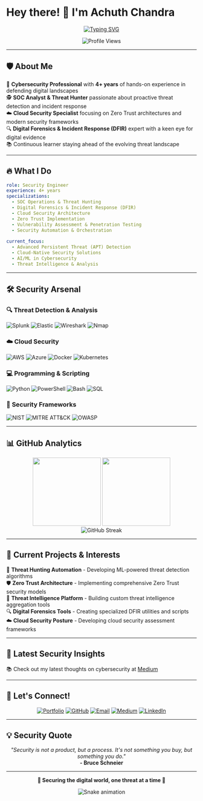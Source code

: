 # Hey there! 👋 I'm Achuth Chandra

<div align="center">

[![Typing SVG](https://readme-typing-svg.demolab.com?font=Fira+Code&pause=1000&width=435&lines=Security+Engineer;SOC+Analyst+%7C+Threat+Hunter+%7C+DFIR;Cloud+Security+%7C+Zero+Trust)](https://git.io/typing-svg)

![Profile Views](https://komarev.com/ghpvc/?username=Achuth07&color=brightgreen&style=flat-square&label=Profile+Views)

</div>

---

## 🛡️ About Me

🔐 **Cybersecurity Professional** with **4+ years** of hands-on experience in defending digital landscapes  
🕵️ **SOC Analyst & Threat Hunter** passionate about proactive threat detection and incident response  
☁️ **Cloud Security Specialist** focusing on Zero Trust architectures and modern security frameworks  
🔍 **Digital Forensics & Incident Response (DFIR)** expert with a keen eye for digital evidence  
📚 Continuous learner staying ahead of the evolving threat landscape  

---

## 🔥 What I Do

```yaml
role: Security Engineer
experience: 4+ years
specializations:
  - SOC Operations & Threat Hunting
  - Digital Forensics & Incident Response (DFIR)
  - Cloud Security Architecture
  - Zero Trust Implementation
  - Vulnerability Assessment & Penetration Testing
  - Security Automation & Orchestration
  
current_focus:
  - Advanced Persistent Threat (APT) Detection
  - Cloud-Native Security Solutions
  - AI/ML in Cybersecurity
  - Threat Intelligence & Analysis
```

---

## 🛠️ Security Arsenal

### 🔍 **Threat Detection & Analysis**
![Splunk](https://img.shields.io/badge/Splunk-000000?style=for-the-badge&logo=splunk&logoColor=white)
![Elastic](https://img.shields.io/badge/Elastic-005571?style=for-the-badge&logo=elastic&logoColor=white)
![Wireshark](https://img.shields.io/badge/Wireshark-1679A7?style=for-the-badge&logo=wireshark&logoColor=white)
![Nmap](https://img.shields.io/badge/Nmap-4682B4?style=for-the-badge&logo=nmap&logoColor=white)

### ☁️ **Cloud Security**
![AWS](https://img.shields.io/badge/AWS-FF9900?style=for-the-badge&logo=amazonaws&logoColor=white)
![Azure](https://img.shields.io/badge/Microsoft_Azure-0089D0?style=for-the-badge&logo=microsoft-azure&logoColor=white)
![Docker](https://img.shields.io/badge/Docker-2496ED?style=for-the-badge&logo=docker&logoColor=white)
![Kubernetes](https://img.shields.io/badge/Kubernetes-326CE5?style=for-the-badge&logo=kubernetes&logoColor=white)

### 💻 **Programming & Scripting**
![Python](https://img.shields.io/badge/Python-3776AB?style=for-the-badge&logo=python&logoColor=white)
![PowerShell](https://img.shields.io/badge/PowerShell-5391FE?style=for-the-badge&logo=powershell&logoColor=white)
![Bash](https://img.shields.io/badge/Bash-4EAA25?style=for-the-badge&logo=gnu-bash&logoColor=white)
![SQL](https://img.shields.io/badge/SQL-4479A1?style=for-the-badge&logo=mysql&logoColor=white)

### 🔐 **Security Frameworks**
![NIST](https://img.shields.io/badge/NIST-000080?style=for-the-badge&logoColor=white)
![MITRE ATT&CK](https://img.shields.io/badge/MITRE_ATT%26CK-FF0000?style=for-the-badge&logoColor=white)
![OWASP](https://img.shields.io/badge/OWASP-000000?style=for-the-badge&logo=owasp&logoColor=white)

---

## 📊 GitHub Analytics

<div align="center">
  <img height="180em" src="https://github-readme-stats.vercel.app/api?username=Achuth07&show_icons=true&theme=radical&include_all_commits=true&count_private=true"/>
  <img height="180em" src="https://github-readme-stats.vercel.app/api/top-langs/?username=Achuth07&layout=compact&langs_count=8&theme=radical"/>
</div>

<div align="center">
  <img src="https://github-readme-streak-stats.herokuapp.com/?user=Achuth07&theme=radical" alt="GitHub Streak" />
</div>

---

## 🎯 Current Projects & Interests

🔬 **Threat Hunting Automation** - Developing ML-powered threat detection algorithms  
🛡️ **Zero Trust Architecture** - Implementing comprehensive Zero Trust security models  
📡 **Threat Intelligence Platform** - Building custom threat intelligence aggregation tools  
🔍 **Digital Forensics Tools** - Creating specialized DFIR utilities and scripts  
☁️ **Cloud Security Posture** - Developing cloud security assessment frameworks  

---

## 📝 Latest Security Insights

<!-- BLOG-POST-LIST:START -->
📚 Check out my latest thoughts on cybersecurity at [Medium](https://medium.com/@achuthchandra)
<!-- BLOG-POST-LIST:END -->

---

## 🤝 Let's Connect!

<div align="center">

[![Portfolio](https://img.shields.io/badge/Portfolio-FF5722?style=for-the-badge&logo=google-chrome&logoColor=white)](https://www.achuthchandra.me)
[![GitHub](https://img.shields.io/badge/GitHub-181717?style=for-the-badge&logo=github&logoColor=white)](https://github.com/Achuth07)
[![Email](https://img.shields.io/badge/Email-D14836?style=for-the-badge&logo=gmail&logoColor=white)](mailto:achuth@umd.edu)
[![Medium](https://img.shields.io/badge/Medium-12100E?style=for-the-badge&logo=medium&logoColor=white)](https://medium.com/@achuthchandra)
[![LinkedIn](https://img.shields.io/badge/LinkedIn-0077B5?style=for-the-badge&logo=linkedin&logoColor=white)](https://linkedin.com/in/achuth-chandra)

</div>

---

## 💡 Security Quote

<div align="center">
  <i>"Security is not a product, but a process. It's not something you buy, but something you do."</i>
  <br>
  <strong>- Bruce Schneier</strong>
</div>

---

<div align="center">
  
  **🔐 Securing the digital world, one threat at a time 🔐**
  
  ![Snake animation](https://github.com/Achuth07/Achuth07/blob/output/github-contribution-grid-snake.svg)
  
</div>